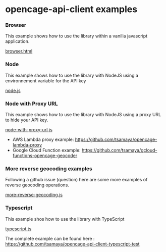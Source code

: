 # opencage-api-client examples

### Browser

This example shows how to use the library within a vanilla javascript application.

[browser.html](./browser.html)

### Node

This example shows how to use the library with NodeJS using a environnement variable for the API key

[node.js](./node.js)

### Node with Proxy URL

This example shows how to use the library with NodeJS using a proxy URL to hide your API key.

[node-with-proxy-url.js](./node-with-proxy-url.js)

- AWS Lambda proxy example: https://github.com/tsamaya/opencage-lambda-proxy
- Google Cloud Function example: https://github.com/tsamaya/gcloud-functions-opencage-geocoder

### More reverse geocoding examples

Following a github issue (question) here are some more examples of reverse geocoding operations.

[more-reverse-geocoding.js](./more-reverse-geocoding.js)

### Typescript

This example shos how to use the library with TypeScript

[typescript.ts](./typescript.ts)

The complete example can be found here : https://github.com/tsamaya/opencage-api-client-typescript-test
